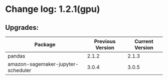 # Change log: 1.2.1(gpu)

## Upgrades: 

Package | Previous Version | Current Version
---|---|---
pandas|2.1.2|2.1.3
amazon-sagemaker-jupyter-scheduler|3.0.4|3.0.5
